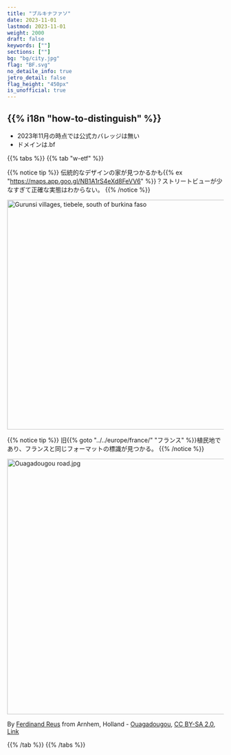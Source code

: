 ```yaml
---
title: "ブルキナファソ"
date: 2023-11-01
lastmod: 2023-11-01
weight: 2000
draft: false
keywords: [""]
sections: [""]
bg: "bg/city.jpg"
flag: "BF.svg"
no_detaile_info: true
jetro_detail: false
flag_height: "450px"
is_unofficial: true
---
```


<div class="main-desciption country-description">
    <h2 class="section-title">{{% i18n "how-to-distinguish" %}}</h2>
    <ul class="rule-list">
        <li>2023年11月の時点では公式カバレッジは無い</li>
        <li>ドメインは.bf</li>
    </ul>
</div>

{{% tabs %}}
{{% tab "w-etf" %}}

{{% notice tip %}}
伝統的なデザインの家が見つかるかも{{% ex "https://maps.app.goo.gl/NB1A1rS4eXd8FeVV6" %}}？ストリートビューが少なすぎて正確な実態はわからない。
{{% /notice %}}

<div class="googlemap-if no-margin">
<a data-flickr-embed="true" href="https://www.flickr.com/photos/ronnyreportage/7983891777/in/photolist-davwSv-jerDRK-Q3aXkH-hFagPw-mqAyAc-6Mm115-4sU34Q-mqA8dZ-8X2UAV-2qprMXn-ecq8mF-hccZvG-4W4bc8-2piF6s2-davxuP-davwZK-davxmK-dnoYTn-dBNXHs-2oD1Lgo-davy2e-2oCVNZS-davzAC-davxES-davwue-davyjD-dAGmEB-8q8dGk-2hnP4Me-g5Fwnf-dBJdtg-7WZNrY-davAaq-davy6E-8X5VKy-8X2KLk-davxvs-21KS92f-davxJM-hieSpM-77Rqgq-dnJtM5-kWx6yT-nkHpA-8q8efT-byfJNG-7JiEpo-dBJdo2-dBNXMs-77gkCc" title="Gurunsi villages, tiebele, south of burkina faso"><img src="https://live.staticflickr.com/8444/7983891777_261ec5d998_c.jpg" width="800" height="533" alt="Gurunsi villages, tiebele, south of burkina faso"/></a><script async src="//embedr.flickr.com/assets/client-code.js" charset="utf-8"></script>
</div>

{{% notice tip %}}
旧{{% goto "../../europe/france/" "フランス" %}}植民地であり、フランスと同じフォーマットの標識が見つかる。
{{% /notice %}}

<div class="googlemap-if no-margin">
<p><a href="https://commons.wikimedia.org/wiki/File:Ouagadougou_road.jpg#/media/File:Ouagadougou_road.jpg"><img src="https://upload.wikimedia.org/wikipedia/commons/5/50/Ouagadougou_road.jpg" alt="Ouagadougou road.jpg" height="593" width="1280"></a></p><p>By <a rel="nofollow" class="external text" href="https://www.flickr.com/people/72092071@N00">Ferdinand Reus</a> from Arnhem, Holland - <a rel="nofollow" class="external text" href="https://www.flickr.com/photos/72092071@N00/1342009289/">Ouagadougou</a>, <a href="https://creativecommons.org/licenses/by-sa/2.0" title="Creative Commons Attribution-Share Alike 2.0">CC BY-SA 2.0</a>, <a href="https://commons.wikimedia.org/w/index.php?curid=3665294">Link</a></p>
</div>

{{% /tab %}}
{{% /tabs %}}